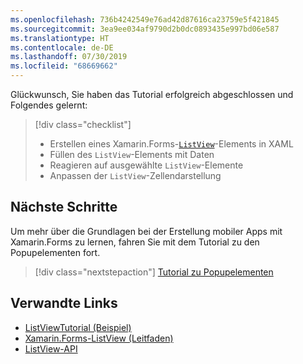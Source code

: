 ```yaml
---
ms.openlocfilehash: 736b4242549e76ad42d87616ca23759e5f421845
ms.sourcegitcommit: 3ea9ee034af9790d2b0dc0893435e997bd06e587
ms.translationtype: HT
ms.contentlocale: de-DE
ms.lasthandoff: 07/30/2019
ms.locfileid: "68669662"
---
```

Glückwunsch, Sie haben das Tutorial erfolgreich abgeschlossen und Folgendes gelernt:

> [!div class="checklist"]
> - Erstellen eines Xamarin.Forms-[`ListView`](xref:Xamarin.Forms.ListView)-Elements in XAML
> - Füllen des `ListView`-Elements mit Daten
> - Reagieren auf ausgewählte `ListView`-Elemente
> - Anpassen der `ListView`-Zellendarstellung

## <a name="next-steps"></a>Nächste Schritte

Um mehr über die Grundlagen bei der Erstellung mobiler Apps mit Xamarin.Forms zu lernen, fahren Sie mit dem Tutorial zu den Popupelementen fort.

> [!div class="nextstepaction"]
> [Tutorial zu Popupelementen](~/get-started/tutorials/pop-ups/index.yml)

## <a name="related-links"></a>Verwandte Links

- [ListViewTutorial (Beispiel)](https://docs.microsoft.com/samples/xamarin/xamarin-forms-samples/getstarted-tutorials-listviewtutorial/)
- [Xamarin.Forms-ListView (Leitfaden)](~/xamarin-forms/user-interface/listview/index.md)
- [ListView-API](xref:Xamarin.Forms.ListView)
